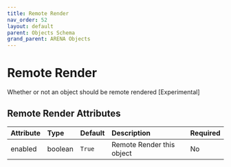 ```yaml
---
title: Remote Render
nav_order: 52
layout: default
parent: Objects Schema
grand_parent: ARENA Objects
---
```


<!--CAUTION: This file is autogenerated from https://github.com/arenaxr/arena-schemas. Changes made here may be overwritten.-->


Remote Render
=============


Whether or not an object should be remote rendered [Experimental]

Remote Render Attributes
-------------------------

|Attribute|Type|Default|Description|Required|
| :--- | :--- | :--- | :--- | :--- |
|enabled|boolean|```True```|Remote Render this object|No|
